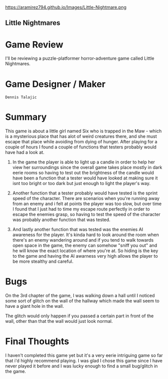 <https://aramirez794.github.io/Images/Little-Nightmare.png>

   ## Little Nightmares ##
                            
                            
#  Game Review
I'll be reviewing a puzzle-platformer horror-adventure game called Little Nightmares.

# Game Designer / Maker
    Dennis Talajic

# Summary

This game is about a little girl named Six who is trapped in the Maw - which is a mysterious place
that has alot of weird creatures there, and she must escape that place while avoiding from dying of hunger.
After playing for a couple of hours I found a couple of functions that testers probably would have had a look at.

1. In the game the player is able to light up a candle in order to help her view her surroundings since the overall game 
takes place mostly in dark eerie rooms so having to test out the brightness of the candle would have been a function that a
tester would have looked at making sure it isnt too bright or too dark but just enough to light the player's way.

2. Another function that a tester probably would have tested is the sprint speed of the character. There are scenarios
when you're running away from an enemy and i felt at points the player was too slow, but over time I found that I just had to time my escape route perfectly in order to escape the enemies grasp, so having to test the speed of the character was probably another 
function that was tested.

3. And lastly another function that was tested was the enemies AI awareness for the player. It's kinda hard to look 
around the room when there's an enemy wandering around and if you tend to walk towards open space in the game, the enemy can
somehow "sniff you out" and he will know the exact location of where you're at. So hiding is the key to the game and having the 
AI awarness very high allows the player to be more stealthy and careful.


# Bugs

On the 3rd chapter of the game, I was walking down a hall until I noticed some sort of glitch on the wall of the hallway 
which made the wall seem to have a giant hole in the wall.




The glitch would only happen if you passed a certain part in front of the wall, other than that the wall would just look normal.



# Final Thoughts

I haven't completed this game yet but it's a very eerie intriguing game so far that i'd highly recommend playing. I was glad I chose this game since I have never played it before and I was lucky enough to find a small bug/glitch in the game.
